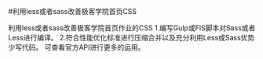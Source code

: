 #利用less或者sass改善极客学院首页CSS

利用less或者sass改善极客学院首页作业的CSS
1.编写Gulp或FIS脚本对Sass或者Less进行编译。
2.符合性能优化标准进行压缩合并以及充分利用Less或Sass优势少写代码。
可查看官方API进行更多的运用。